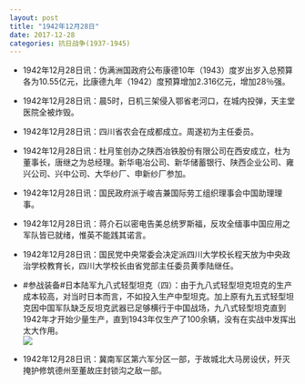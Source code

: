 ```yaml
---
layout: post
title: "1942年12月28日"
date: 2017-12-28
categories: 抗日战争(1937-1945)
---
```


<meta name="referrer" content="no-referrer" />

- 1942年12月28日讯：伪满洲国政府公布康德10年（1943）度岁出岁入总预算各为10.55亿元，比康德九年（1942）度预算增加2.316亿元，增加28％强。 

- 1942年12月28日讯：晨5时，日机三架侵入鄂省老河口，在城内投弹，天主堂医院全被炸毁。 

- 1942年12月28日讯：四川省农会在成都成立。周遂初为主任委员。 

- 1942年12月28日讯：杜月笙创办之陕西冶铁股份有限公司在西安成立，杜为董事长，唐继之为总经理。新华电冶公司、新华储蓄银行、陕西企业公司、雍兴公司、兴中公司、大华纱厂、申新纱厂参加。 

- 1942年12月28日讯：国民政府派于峻吉兼国际劳工组织理事会中国助理理事。 

- 1942年12月28日讯：蒋介石以密电告美总统罗斯福，反攻全缅事中国应用之军队皆已就绪，惟英不能践其诺言。 

- 1942年12月28日讯：国民党中央常委会决定派四川大学校长程天放为中央政治学校教育长，四川大学校长由省党部主任委员黄季陆继任。 

- #参战装备#日本陆军九八式轻型坦克（四）：由于九八式轻型坦克坦克的生产成本较高，对当时日本而言，不如投入生产中型坦克。加上原有九五式轻型坦克因中国军队缺乏反坦克武器已足够横行于中国战场，九八式轻型坦克直到1942年才开始少量生产，直到1943年仅生产了100余辆，没有在实战中发挥出太大作用。 <br/><img src="https://wx4.sinaimg.cn/large/aca367d8ly1fmw93miww6j20rq0fldlw.jpg" />

- 1942年12月28日讯：冀南军区第六军分区一部，于故城北大马房设伏，歼灭掩护修筑德州至董故庄封锁沟之敌一部。 

